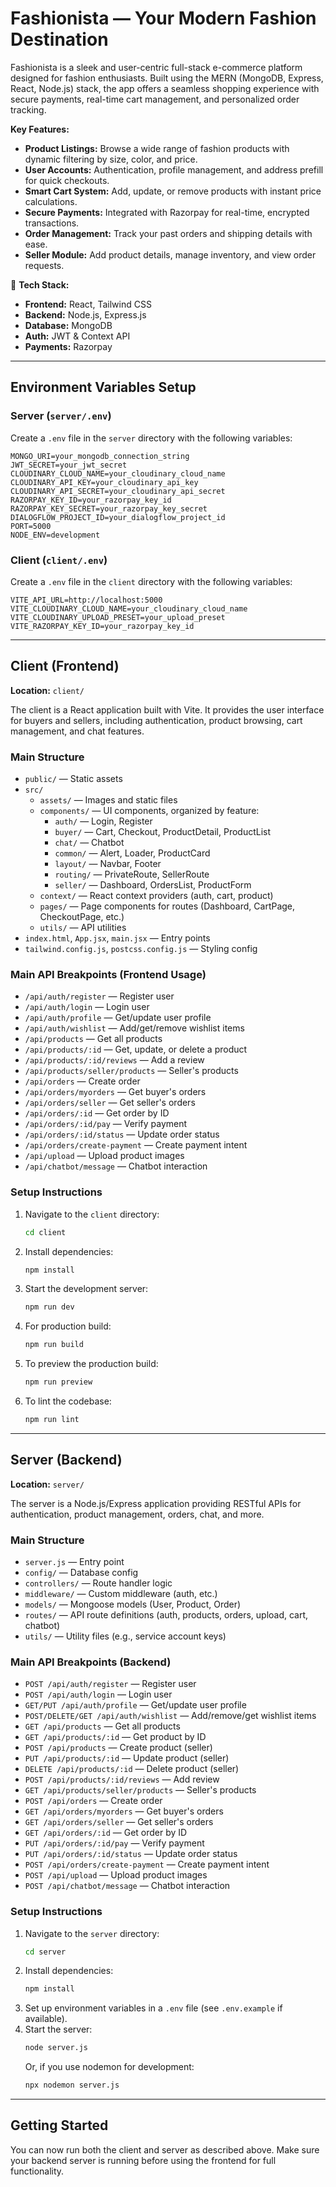 # Fashionista — Your Modern Fashion Destination

Fashionista is a sleek and user-centric full-stack e-commerce platform designed for fashion enthusiasts. Built using the MERN (MongoDB, Express, React, Node.js) stack, the app offers a seamless shopping experience with secure payments, real-time cart management, and personalized order tracking.

 **Key Features:**
-  **Product Listings:** Browse a wide range of fashion products with dynamic filtering by size, color, and price.
-  **User Accounts:** Authentication, profile management, and address prefill for quick checkouts.
-  **Smart Cart System:** Add, update, or remove products with instant price calculations.
-  **Secure Payments:** Integrated with Razorpay for real-time, encrypted transactions.
-  **Order Management:** Track your past orders and shipping details with ease.
-  **Seller Module:** Add product details, manage inventory, and view order requests.

🔧 **Tech Stack:**
- **Frontend:** React, Tailwind CSS
- **Backend:** Node.js, Express.js
- **Database:** MongoDB
- **Auth:** JWT & Context API
- **Payments:** Razorpay

---

## Environment Variables Setup

### Server (`server/.env`)
Create a `.env` file in the `server` directory with the following variables:

```
MONGO_URI=your_mongodb_connection_string
JWT_SECRET=your_jwt_secret
CLOUDINARY_CLOUD_NAME=your_cloudinary_cloud_name
CLOUDINARY_API_KEY=your_cloudinary_api_key
CLOUDINARY_API_SECRET=your_cloudinary_api_secret
RAZORPAY_KEY_ID=your_razorpay_key_id
RAZORPAY_KEY_SECRET=your_razorpay_key_secret
DIALOGFLOW_PROJECT_ID=your_dialogflow_project_id
PORT=5000
NODE_ENV=development
```

### Client (`client/.env`)
Create a `.env` file in the `client` directory with the following variables:

```
VITE_API_URL=http://localhost:5000
VITE_CLOUDINARY_CLOUD_NAME=your_cloudinary_cloud_name
VITE_CLOUDINARY_UPLOAD_PRESET=your_upload_preset
VITE_RAZORPAY_KEY_ID=your_razorpay_key_id
```

---

## Client (Frontend)

**Location:** `client/`

The client is a React application built with Vite. It provides the user interface for buyers and sellers, including authentication, product browsing, cart management, and chat features.

### Main Structure
- `public/` — Static assets
- `src/`
  - `assets/` — Images and static files
  - `components/` — UI components, organized by feature:
    - `auth/` — Login, Register
    - `buyer/` — Cart, Checkout, ProductDetail, ProductList
    - `chat/` — Chatbot
    - `common/` — Alert, Loader, ProductCard
    - `layout/` — Navbar, Footer
    - `routing/` — PrivateRoute, SellerRoute
    - `seller/` — Dashboard, OrdersList, ProductForm
  - `context/` — React context providers (auth, cart, product)
  - `pages/` — Page components for routes (Dashboard, CartPage, CheckoutPage, etc.)
  - `utils/` — API utilities
- `index.html`, `App.jsx`, `main.jsx` — Entry points
- `tailwind.config.js`, `postcss.config.js` — Styling config

### Main API Breakpoints (Frontend Usage)
- `/api/auth/register` — Register user
- `/api/auth/login` — Login user
- `/api/auth/profile` — Get/update user profile
- `/api/auth/wishlist` — Add/get/remove wishlist items
- `/api/products` — Get all products
- `/api/products/:id` — Get, update, or delete a product
- `/api/products/:id/reviews` — Add a review
- `/api/products/seller/products` — Seller's products
- `/api/orders` — Create order
- `/api/orders/myorders` — Get buyer's orders
- `/api/orders/seller` — Get seller's orders
- `/api/orders/:id` — Get order by ID
- `/api/orders/:id/pay` — Verify payment
- `/api/orders/:id/status` — Update order status
- `/api/orders/create-payment` — Create payment intent
- `/api/upload` — Upload product images
- `/api/chatbot/message` — Chatbot interaction

### Setup Instructions

1. Navigate to the `client` directory:
   ```sh
   cd client
   ```
2. Install dependencies:
   ```sh
   npm install
   ```
3. Start the development server:
   ```sh
   npm run dev
   ```
4. For production build:
   ```sh
   npm run build
   ```
5. To preview the production build:
   ```sh
   npm run preview
   ```
6. To lint the codebase:
   ```sh
   npm run lint
   ```

---

## Server (Backend)

**Location:** `server/`

The server is a Node.js/Express application providing RESTful APIs for authentication, product management, orders, chat, and more.

### Main Structure
- `server.js` — Entry point
- `config/` — Database config
- `controllers/` — Route handler logic
- `middleware/` — Custom middleware (auth, etc.)
- `models/` — Mongoose models (User, Product, Order)
- `routes/` — API route definitions (auth, products, orders, upload, cart, chatbot)
- `utils/` — Utility files (e.g., service account keys)

### Main API Breakpoints (Backend)
- `POST /api/auth/register` — Register user
- `POST /api/auth/login` — Login user
- `GET/PUT /api/auth/profile` — Get/update user profile
- `POST/DELETE/GET /api/auth/wishlist` — Add/remove/get wishlist items
- `GET /api/products` — Get all products
- `GET /api/products/:id` — Get product by ID
- `POST /api/products` — Create product (seller)
- `PUT /api/products/:id` — Update product (seller)
- `DELETE /api/products/:id` — Delete product (seller)
- `POST /api/products/:id/reviews` — Add review
- `GET /api/products/seller/products` — Seller's products
- `POST /api/orders` — Create order
- `GET /api/orders/myorders` — Get buyer's orders
- `GET /api/orders/seller` — Get seller's orders
- `GET /api/orders/:id` — Get order by ID
- `PUT /api/orders/:id/pay` — Verify payment
- `PUT /api/orders/:id/status` — Update order status
- `POST /api/orders/create-payment` — Create payment intent
- `POST /api/upload` — Upload product images
- `POST /api/chatbot/message` — Chatbot interaction

### Setup Instructions

1. Navigate to the `server` directory:
   ```sh
   cd server
   ```
2. Install dependencies:
   ```sh
   npm install
   ```
3. Set up environment variables in a `.env` file (see `.env.example` if available).
4. Start the server:
   ```sh
   node server.js
   ```
   Or, if you use nodemon for development:
   ```sh
   npx nodemon server.js
   ```

---

## Getting Started

You can now run both the client and server as described above. Make sure your backend server is running before using the frontend for full functionality.
